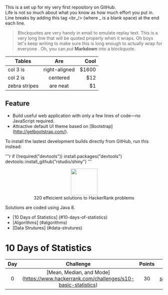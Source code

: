 This is a set up for my very first repository on GitHub.  
Life is not so much about what you know as how much effort you put in. <br />
Line breaks by adding this tag <br_/> (where _ is a blank space) at the end each
line. <br />

> Blockquotes are very handy in email to emulate replay text.
> This is a very long line that will be quoted properly when it wraps. Oh boys
> let's keep writing to make sure this is long enough to actually wrap for
> everyone . Oh, you can *put* **Markdown** into a blockquote.

| Tables              | Are                | Cool            |
| ------------------- | :----------------: | ---------------:|
| col 3 is            | right-aligned      |    $1600        |
| col 2 is            | centered           |             $12 |
| zebra stripes       | are neat           | $1              |

## Feature
* Build useful web application with only a few lines of code&mdash;no JavaScript
  required.
* Attractive default UI theme based on [Bootstrap] (http://getbootstrap.com/).

To install the lastest development builds directly from GitHub, run this
instead:

'''r
if (!required("devtools"))
    install.packages("devtools")
devtools::install_github("rstudio/shiny")
'''

<p align="center">
    <a href="https://www.hackerrank.com/shanonhaliwell">
        <img height=85
        src="https://d3keuzeb2crhkn.cloudfront.net/hackerrank/assets/styleguide/logo_wordmark-f5c5eb61ab0a154c3ed9eda24d0b9e31.svg">
    </a>
    <br>320 effeicient solutions to HackerRank problems
</p>

Solutions are coded using Java 8.  

* [10 Days of Statistics] (#10-days-of-statistics)
* [Algorithms] (#algorithms)
* [Data Strutures] (#data-strutures)

# 10 Days of Statistics

|  Day  |                                                   Challenge                                           |    Points   |                                           Solution                                                                          |
|:-----:|:-----------------------------------------------------------------------------------------------------:|:-----------:|:--------------------------------------------------------------------------------------------------------------------------------------------------------------------------------------------------:|
|   0   | [Mean, Median, and Mode] (https://www.hackerrank.com/challenges/s10-basic-statistics)                 |      30     | [Solution.java] (https://github.com/rshaghoulian/HackerRank-solutions/blob/master/10%20Days%20of%20Statistics/Day%200%20-%20Mean%2C%20Median%2C%20and%20Mode/Solution.java)                        |

